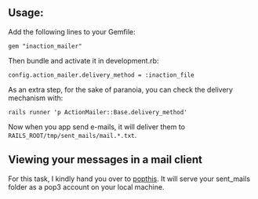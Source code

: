 ## Usage:

Add the following lines to your Gemfile:

    gem "inaction_mailer"

Then bundle and activate it in development.rb:

    config.action_mailer.delivery_method = :inaction_file

As an extra step, for the sake of paranoia, you can check the delivery mechanism with:

    rails runner 'p ActionMailer::Base.delivery_method'

Now when you app send e-mails, it will deliver them to `RAILS_ROOT/tmp/sent_mails/mail.*.txt`.

## Viewing your messages in a mail client

For this task, I kindly hand you over to [popthis](http://github.com/cwninja/popthis). It will serve your sent_mails folder as a pop3 account on your local machine.
